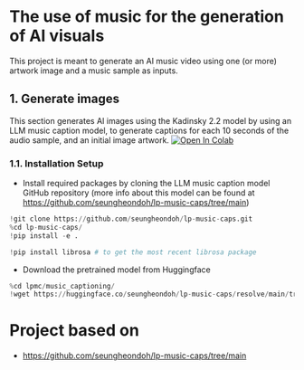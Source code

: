# The use of music for the generation of AI visuals

This project is meant to generate an AI music video using one (or more) artwork image and a music sample as inputs.

## 1. Generate images

This section generates AI images using the Kadinsky 2.2 model by using an LLM music caption model, to generate captions for each 10 seconds of the audio sample, and an initial image artwork.
[![Open In Colab](https://colab.research.google.com/assets/colab-badge.svg)](https://colab.research.google.com/github/LeomPina/The-use-of-music-for-the-generation-of-AI-visuals/blob/main/Generate_Images_artwork_LLM_music_caption.ipynb)

### 1.1. Installation Setup

* Install required packages by cloning the LLM music caption model GitHub repository (more info about this model can be found at https://github.com/seungheondoh/lp-music-caps/tree/main)
  
```python
!git clone https://github.com/seungheondoh/lp-music-caps.git
%cd lp-music-caps/
!pip install -e .

!pip install librosa # to get the most recent librosa package
```

* Download the pretrained model from Huggingface

```python
%cd lpmc/music_captioning/
!wget https://huggingface.co/seungheondoh/lp-music-caps/resolve/main/transfer.pth -O exp/transfer/lp_music_caps/last.pth
```

# Project based on

* https://github.com/seungheondoh/lp-music-caps/tree/main

